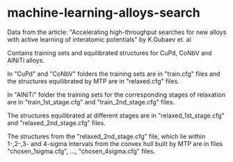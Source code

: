 # machine-learning-alloys-search
Data from the article: "Accelerating high-throughput searches for new alloys with active learning of interatomic potentials" by K.Gubaev et. al

Contains training sets and equilibrated structures for CuPd, CoNbV and AlNiTi alloys.

In "CuPd" and "CoNbV" folders the training sets are in "train.cfg" files and the structures equilibrated by MTP are in "relaxed.cfg" files.

In "AlNiTi" folder the training sets for the corresponding stages of relaxation are in "train_1st_stage.cfg" and "train_2nd_stage.cfg" files. 

The structures equilibrated at different stages are in "relaxed_1st_stage.cfg" and "relaxed_2nd_stage.cfg" files. 

The structures from the "relaxed_2nd_stage.cfg" file, which lie within 1-,2-,3- and 4-sigma intervals from the convex hull built by MTP are in files "chosen_1sigma.cfg", ..., "chosen_4sigma.cfg" files.
